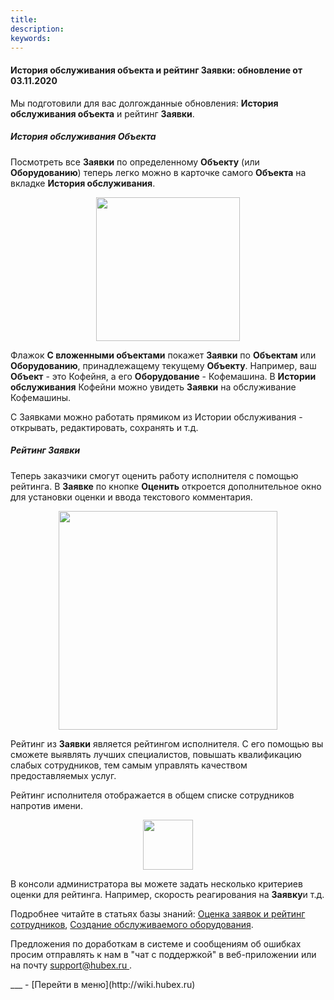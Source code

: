 ```yaml
---
title: 
description: 
keywords: 
---
```


#### История обслуживания объекта и рейтинг Заявки: обновление от 03.11.2020
<html>
<meta charset="utf-8">

</html>
<body>
<p>Мы подготовили для вас долгожданные обновления: <strong>История обслуживания объекта</strong> и рейтинг <strong>Заявки</strong>.</p>
<h5>История обслуживания Объекта</h5>
<p>Посмотреть все <strong>Заявки</strong> по определенному <strong>Объекту</strong> (или <strong>Оборудованию</strong>) теперь легко можно в карточке самого <strong>Объекта</strong> на вкладке <strong>История обслуживания</strong>.</p>
<p><span style="font-weight: @ArticleID00;"><img style="display: block; margin-left: auto; margin-right: auto;" src="https://content.screencast.com/users/echinaek.val/folders/Capture/media/acffda52-bed6-41b4-bd7f-5493b5347939/LWR_Recording.png" alt="" width="@ArticleID1@ArticleID" height="230" /></span></p>

<p>Флажок <strong>С вложенными объектами</strong> покажет <strong>Заявки</strong> по <strong>Объектам</strong> или <strong>Оборудованию</strong>, принадлежащему текущему <strong>Объекту</strong>. Например, ваш <strong>Объект</strong> - это Кофейня, а его <strong>Оборудование</strong> - Кофемашина. В <strong>Истории обслуживания</strong> Кофейни можно увидеть <strong>Заявки</strong> на обслуживание Кофемашины.</p>

<p>С Заявками можно работать прямиком из Истории обслуживания - открывать, редактировать, сохранять и т.д.</p>
<h5>Рейтинг Заявки</h5>
<p>Теперь заказчики смогут оценить работу исполнителя с помощью рейтинга. В <strong>Заявке</strong> по кнопке <strong>Оценить</strong> откроется дополнительное окно для установки оценки и ввода текстового комментария.&nbsp;</p>
<p><span style="font-weight: @ArticleID00;"><img style="display: block; margin-left: auto; margin-right: auto;" src="https://content.screencast.com/users/echinaek.val/folders/Capture/media/8885ae61-c082-496e-8f39-689e0ee0b3e3/LWR_Recording.png" alt="" width="@ArticleID1@ArticleID" height="350" /></span></p>
<p>Рейтинг из <strong>Заявки</strong> является рейтингом исполнителя. С его помощью вы сможете выявлять лучших специалистов, повышать квалификацию слабых сотрудников, тем самым управлять качеством предоставляемых услуг.</p>
<p>Рейтинг исполнителя отображается в общем списке сотрудников напротив имени.</p>
<p><span style="font-weight: @ArticleID00;"><img style="display: block; margin-left: auto; margin-right: auto;" src="https://content.screencast.com/users/echinaek.val/folders/Capture/media/bab505f9-3744-477c-977e-8f46cf898d39/LWR_Recording.png" alt="" width="@ArticleID1@ArticleID" height="80" /></span></p>
<p>В консоли администратора вы можете задать несколько критериев оценки для рейтинга. Например, скорость реагирования на <strong>Заявку</strong>и т.д.</p>

<p>Подробнее читайте в статьях базы знаний: <a href="https://wiki.hubex.ru/docs/FAQ/RU/user/Rating.html">Оценка заявок и рейтинг сотрудников</a>, <a href="https://wiki.hubex.ru/docs/FAQ/RU/user/CreatingObjects.html">Создание обслуживаемого оборудования</a>.</p>

<p>Предложения по доработкам в системе и сообщениям об ошибках просим отправлять к нам в "чат с поддержкой" в веб-приложении или на почту <a href="mailto:support@hubex.ru" target="_blank" rel="noopener"> support@hubex.ru </a>.</p>

</body>
___
- [Перейти в меню](http://wiki.hubex.ru)

